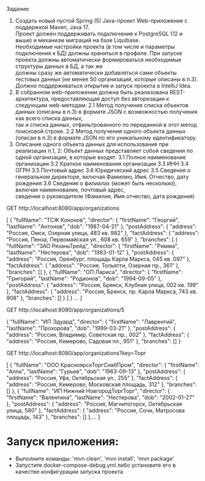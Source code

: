 Задание: 
1. Создать новый пустой Spring (5) Java-проект Web-приложения с поддержкой Maven, Java 17.  
 Проект должен поддерживать подключение к PostgreSQL (12 и выше) и механизм миграций на базе Liquibase.  
 Необходимые настройки проекта (в том числе и параметры подключения к БД) должны храниться в профиле. 
 При запуске проекта должны автоматически формироваться необходимые структуры данных в БД, а так же  
 должны сразу же автоматически добавляться сами объекты тестовых данных (не менее 50 организаций, которые описаны в п.3). 
 Должно поддерживаться открытие и запуск проекта в IntelliJ Idea. 
2. В собранном web-приложении должна быть реализована REST-архитектура, предоставляющая доступ без авторизации 
 к следующим web-методам: 
  2.1 Метод получения списка объектов данных (описаны в п.3) в формате JSON с возможностью получения как всего списка данных,  
   так и списка данных, отфильтрованного по переданной в этот метод поисковой строке. 
  2.2 Метод получения одного объекта данных (описан в п.3) в формате JSON по его уникальному идентификатору. 
3. Описание одного объекта данных для использования при реализации п.1, 2: 
 Объект данных представляет собой сведения по одной организации, в которые входят: 
  3.1 Полное наименование организации 
  3.2 Краткое наименования организации 
  3.3 ИНН 
  3.4 ОГРН 
  3.5 Почтовый адрес 
  3.6 Юридический адрес 
  3.5 Сведения о генеральном директоре, включая Фамилию, Имя, Отчество, дату рождения 
  3.6 Сведения о филиалах (может быть несколько), включая наименование, почтовый адрес,  
   сведения о руководителе (Фамилия, Имя отчество, дата рождения) 




GET http://localhost:8080/app/organizations

[
    {
        "fullName": "ТСЖ Кононов",
        "director": {
            "firstName": "Георгий",
            "lastName": "Антонов",
            "dob": "1987-04-21"
        },
        "postAddress": {
            "address": "Россия, Омск, Озерная улица, 483 кв. 982"
        },
        "factAddress": {
            "address": "Россия, Пенза, Первомайская ул., 608 кв. 659"
        },
        "branches": [
            {
                "fullName": "ЗАО РязаньТрейд",
                "director": {
                    "firstName": "Римма",
                    "lastName": "Нестерова",
                    "dob": "1983-01-12"
                },
                "postAddress": {
                    "address": "Россия, Оренбург, площадь Карла Маркса, 045 кв. 097"
                },
                "factAddress": {
                    "address": "Россия, Тольятти, Озерная пр., 361"
                },
                "branches": []
            },
            {
                "fullName": "ОП Лариса",
                "director": {
                    "firstName": "Григорий",
                    "lastName": "Родионов",
                    "dob": "1994-09-05"
                },
                "postAddress": {
                    "address": "Россия, Брянск, Клубная улица, 002 кв. 199"
                },
                "factAddress": {
                    "address": "Россия, Брянск, пр. Карла Маркса, 743 кв. 908"
                },
                "branches": []
            }
        ]
    } ...
]
 
GET http://localhost:8080/app/organizations/5

{
    "fullName": "ИП Эдуард",
    "director": {
        "firstName": "Лаврентий",
        "lastName": "Прохорова",
        "dob": "1999-03-21"
    },
    "postAddress": {
        "address": "Россия, Владимир, Советская пр., 002"
    },
    "factAddress": {
        "address": "Россия, Кемерово, Садовая пл., 951"
    },
    "branches": []
}
 
GET http://localhost:8080/app/organizations?key=Торг

[
    {
        "fullName": "ООО КрасноярскТоргСнабПром",
        "director": {
            "firstName": "Алла",
            "lastName": "Гурьев",
            "dob": "1963-09-13"
        },
        "postAddress": {
            "address": "Россия, Уфа, Октябрьская ул., 255"
        },
        "factAddress": {
            "address": "Россия, Кемерово, Московская площадь, 312"
        },
        "branches": []
    },
    {
        "fullName": "ИП Нижний НовгородТоргТорг",
        "director": {
            "firstName": "Валентина",
            "lastName": "Нестерова",
            "dob": "2002-01-27"
        },
        "postAddress": {
            "address": "Россия, Магнитогорск, Октябрьская улица, 580"
        },
        "factAddress": {
            "address": "Россия, Сочи, Матросова площадь, 143"
        },
        "branches": []
    },...
]

<h1>Запуск приложения:</h1>
<ul>
 <li>Выполните команды: 'mvn clean', 'mvn install', 'mvn package'</li>
 <li>Запустите docker-compose-debug.yml либо установите его в качестве конфигурации запуска проекта</li>
</ul>
